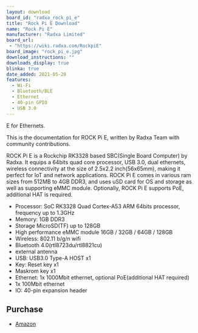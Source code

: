 ```yaml
---
layout: download
board_id: "radxa_rock_pi_e"
title: "Rock Pi E Download"
name: "Rock Pi E"
manufacturer: "Radxa Limited"
board_url:
 - "https://wiki.radxa.com/RockpiE"
board_image: "rock_pi_e.jpg"
download_instructions: ""
downloads_display: true
blinka: true
date_added: 2021-05-20
features:
  - Wi-Fi
  - Bluetooth/BLE
  - Ethernet
  - 40-pin GPIO
  - USB 3.0
---
```


E for Ethernets.

This is the documentation for ROCK Pi E, written by Radxa Team with community contributions.

ROCK Pi E is a Rockchip RK3328 based SBC(Single Board Computer) by Radxa. It equips a 64bits quad core processor, USB 3.0, dual ethernets, wireless connectivity at the size of 2.5x2.2 inch(56x65mm), making it perfect for IoT and network applications. ROCK Pi E comes in various ram sizes from 512MB to 4GB DDR3, and uses uSD card for OS and storage as well as supporting eMMC module. Optionally, ROCK Pi E supports PoE, additional HAT is required.

 * Processor: SoC RK3328 Quad Cortex-A53 ARM 64bits processor, frequency up to 1.3GHz
 * Memory: 1GB DDR3
 * Storage MicroSD(TF) up to 128GB
 * High performance eMMC module 16GB / 32GB / 64GB / 128GB
 * Wireless: 802.11 b/g/n wifi
 * Bluetooth 4.0(rtl8723du/rtl8821cu)
 * external antenna
 * USB: USB3.0 Type-A HOST x1
 * Key: Reset key x1
 * Maskrom key x1
 * Ethernet: 1x 1000Mbit ethernet, optional PoE(additional HAT required)
 * 1x 100Mbit ethernet
 * IO: 40-pin expansion header

## Purchase
 * [Amazon](https://www.amazon.com/Rockchip-RK3328-Computer-Support-OpenWRT/dp/B08DG3S7K6)
